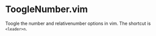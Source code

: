 ToogleNumber.vim
================

Toogle the number and relativenumber options in vim.
The shortcut is `<leader>n`.
